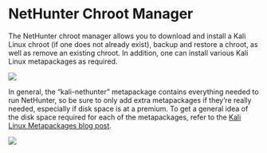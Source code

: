 # NetHunter Chroot Manager

The NetHunter chroot manager allows you to download and install a Kali Linux chroot (if one does not already exist), backup and restore a chroot, as well as remove an existing chroot. In addition, one can install various Kali Linux metapackages as required.

[![](https://www.kali.org/docs/nethunter/nethunter-chroot-manager/nethunter-chroot-01.png)](https://www.kali.org/docs/nethunter/nethunter-chroot-manager/nethunter-chroot-01.png)

In general, the “kali-nethunter” metapackage contains everything needed to run NetHunter, so be sure to only add extra metapackages if they’re really needed, especially if disk space is at a premium. To get a general idea of the disk space required for each of the metapackages, refer to the [Kali Linux Metapackages blog post](https://www.kali.org/blog/kali-linux-metapackages/).

[![](https://www.kali.org/docs/nethunter/nethunter-chroot-manager/nethunter-chroot-02.png)](https://www.kali.org/docs/nethunter/nethunter-chroot-manager/nethunter-chroot-02.png)
